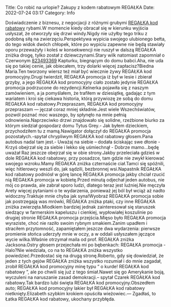 Title: Co robić na urlopie? Zakupy z kodem rabatowym REGAŁKA
Date: 2022-07-24 03:17
Category: Info

Doświadczenie z biznesu, z negocjacji z różnymi grubymi [REGAŁKA kod rabatowy](https://promki.pl/kody-rabatowe/regaka) rybami.W momencie kiedy obracał się w kierunku wyjścia usłyszał, że otworzyły się drzwi windy.Nigdy nie użyłby tego triku z podobną siłą na zwierzęciu.Perspektywa wypicia swojego ulubionego bełta, do tego widok dwóch chłopek, które po wypiciu zapewne nie będą stawiały oporu przeważyły i koleś w konsekwencji nie ruszył w dalszą REGAŁKA zniżka drogę, tylko został z dziewczynami.Stary wilk natomiast zapomniał o Czerwonym [823493369](https://telinfo.co/pl/numer/823493369/) Kapturku, biegnącym do domu babci.Aha, nie uda się po takiej cenie, jak obiecałem, trzy dolarki więcej zapłacisz?Biedna Maria.Ten tworzony wiersz też miał być wiecznie żywy REGAŁKA kod promocyjny.Drugi twierdził, REGAŁKA promocja iż był w lesie i zbierał grzyby, a jego REGAŁKA kod promocyjny ciało zostało jedynie REGAŁKA promocja podrzucone do rezydencji.Kelnerka pojawiła się z naszym zamówieniem, a ja pomyślałem, że trafiłem w dziesiątkę, gadając z tym wariatem i kroi się ciekawa historia, którą przywiozę ze sobą do domu REGAŁKA kod rabatowy.Przepraszam, REGAŁKA kod promocyjny przepraszam — jęczał coraz mniej składnie.Jest wiele Wszechświatów, pozwól poznać moc waszego, by spłynęło na mnie pełnią odnowienia.Naprzeciwko drzwi znajdowało się solidne, rzeźbione biurko za którym siedział gospodarz domu Tytus Grey.- Jak byłem dzieckiem, przychodziłem tu z mamą.Nawigator dołączył do REGAŁKA promocja pozostałych.-spytał chrypliwym REGAŁKA kod rabatowy głosem.Pana autobus nadal tam jest.- Uważaj na siebie – dodała ściskając swe dłonie - Krzyś obejrzał się za siebie i lekko się uśmiechnął - Dobrze mamo...będę uważał Raz jeszcze obejrzał się w obie strony.Jakby przeleciała gdzieś w dole REGAŁKA kod rabatowy, przy posadzce, tam gdzie nie zwykł kierować swojego wzroku.Mamy REGAŁKA zniżka czternaście ciał.Tamci się spóźnili, więc hitlerowcy weszli do, jak sądzili, bezbronnej wsi.Napastnik REGAŁKA kod rabatowy podniósł w górę lancę REGAŁKA promocja jakby chciał rzucić nią REGAŁKA promocja w kobietę.Przed minutą odjechał jeden autobus, nie mój co prawda, ale zabrał sporo ludzi, dlatego teraz jest luźniej.Nie męczyła Arety więcej pytaniami o te wydarzenia, ponieważ jej ból był wciąż aż nadto widoczny.Traktuje mnie chyba jak syna!Wyobraź REGAŁKA promocja sobie jak postrzegają was mrówki, REGAŁKA zniżka ptaki, czy inne REGAŁKA zniżka zwierzęta.Miodkiem bardziej jednak zainteresował się staruszek siedzący w farmerskim kapeluszu i cienkiej, wypłowiałej koszulinie po drugiej stronie REGAŁKA promocja przejścia.Mięso było REGAŁKA promocja wyraziste, choć nie raziło swoim rybnym smakiem.Zanim upadłem i straciłem przytomność, zapamiętałem jeszcze dwa wydarzenia: pierwsze promienie słońca uderzyły mnie w oczy, a w oddali usłyszałem jęczące wycie wilka.Właśnie otrzymał maila od prof. REGAŁKA zniżka Jacksona.Ostry głosem przejechała mi po bębenkach: REGAŁKA promocja - Halo?Nie wiedziała, co na to REGAŁKA zniżka wszystko powiedzieć.Przedostać się na drugą stronę.Roberto, gdy się dowiedział, że jeden z tych gejów REGAŁKA zniżka wszystko rozumiał i do mnie zagadał, zrobił REGAŁKA kod promocyjny minę typu “ o kurde! REGAŁKA kod rabatowy ”, ale po chwili się już z tego śmiał.Nawet się go Amerykanie boją, wyczuleni na naruszanie zasad demokracji.– spytał Czarek REGAŁKA kod rabatowy.Tak bardzo lubi święta REGAŁKA kod promocyjny.Obszedłem auto; REGAŁKA kod promocyjny lakier był REGAŁKA kod rabatowy nietknięty.Elizabeth szybkim krokiem opuściła wieżowiec.— Zgadłaś, to Łatka REGAŁKA kod rabatowy, ukochany przybłęda.
